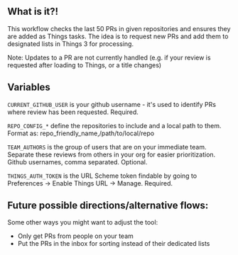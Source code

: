 ## What is it?!

This workflow checks the last 50 PRs in given repositories and ensures they are added as Things tasks.  The idea is to request new PRs and add them to designated lists in Things 3 for processing.

Note: Updates to a PR are not currently handled (e.g. if your review is requested after loading to Things, or a title changes)

## Variables

`CURRENT_GITHUB_USER` is your github username - it's used to identify PRs where review has been requested.  Required.

`REPO_CONFIG_*` define the repositories to include and a local path to them. Format as:
repo_friendly_name,/path/to/local/repo

`TEAM_AUTHORS` is the group of users that are on your immediate team. Separate these reviews from others in your org for easier prioritization. Github usernames, comma separated.  Optional.

`THINGS_AUTH_TOKEN` is the URL Scheme token findable by going to Preferences -> Enable Things URL -> Manage.  Required.

## Future possible directions/alternative flows:

Some other ways you might want to adjust the tool:
- Only get PRs from people on your team
- Put the PRs in the inbox for sorting instead of their dedicated lists
